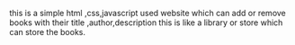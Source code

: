 this is a simple html ,css,javascript used website which can add or remove books with their title ,author,description 
this is like a library or store which can store the books. 
